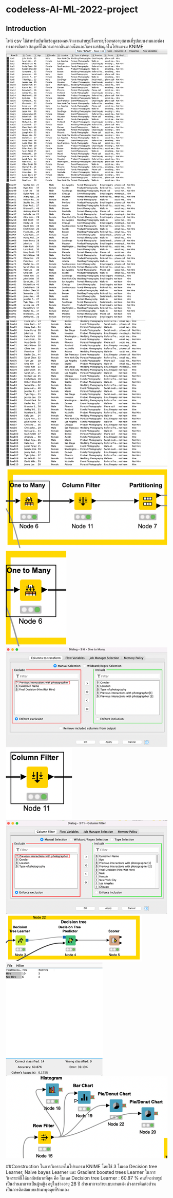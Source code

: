 #  codeless-AI-ML-2022-project
## Introduction
ไฟล์ csv ใช้สำหรับบันทึกข้อมูลของคนจ้างงานถ่ายรูปโดยระบุชื่อเพศอายุสถานที่รูปแบบงานและช่องทางการติดต่อ ข้อมูลที่ได้เอามาจากอินเตอเน็ตและวิเคราะห์ข้อมูลในโปรแกรม KNIME 
![Data](img/รูปภาพ1.png)
![Data](img/รูปภาพ2.png)
![Data](img/รูปภาพ3.png)
![โมเดลหรือโครงสร้าง](img/รูปภาพ4.png)
![โมเดลหรือโครงสร้าง](img/รูปภาพ5.png)
![โมเดลหรือโครงสร้าง](img/รูปภาพ6.png)
![โมเดลหรือโครงสร้าง](img/รูปภาพ7.png)
![โมเดลหรือโครงสร้าง](img/รูปภาพ8.png)
![โมเดลหรือโครงสร้าง](img/รูปภาพ9.png)
![โมเดลหรือโครงสร้าง](img/รูปภาพ10.png)
![โมเดลหรือโครงสร้าง](img/รูปภาพ11.png)

##Construction
ในการวิเคราะห์ในโปรแกรม KNIME โดยใช้ 3 โมเดล Decision tree Learner, Naive bayes Learner และ Gradient boosted trees Learner ในการวิเคราะห์นี้ได้ผลลัพธ์มากที่สุด คือ โมเดล Decision tree Learner : 60.87 % 
คนที่จะถ่ายรูปเป็นส่วนมากจะเป็นผู้หญิง อยู่ในช่วงอายุ 28 ปี ส่วนมากจะถ่ายแบบงานแต่ง ช่วงการติดต่อส่วนเป็นการติดต่อแบบเข้ามาพุดคุยที่ร้านเอง


